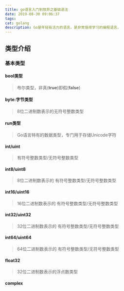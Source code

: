 ```yaml
---
title: go语言入门到放弃之基础语法
date: 2019-08-30 09:06:37
tags: 
cat: golang
description: Go是年轻有活力的语言。是非常值得学习的编程语言。
---
```

## 类型介绍
### 基本类型
#### bool类型
> 布尔类型，非真(**true**)即假(**false**) 
#### byte:字节类型
> 8位二进制数表示的无符号整数类型
#### run类型
> Go语言特有的数据类型，专门用于存储Unicode字符
#### int/uint
> 有符号整数类型/无符号整数类型
#### int8/uint8 
> 8位二进制数表示的 有符号整数类型/无符号整数类型
#### int16/uint16
> 16位二进制数表示的 有符号整数类型/无符号整数类型
#### int32/uint32
> 32位二进制数表示的 有符号整数类型/无符号整数类型
#### int64/uint64
> 64位二进制数表示的 有符号整数类型/无符号整数类型
#### float32 
> 32位二进制数表示的浮点数类型
#### complex
